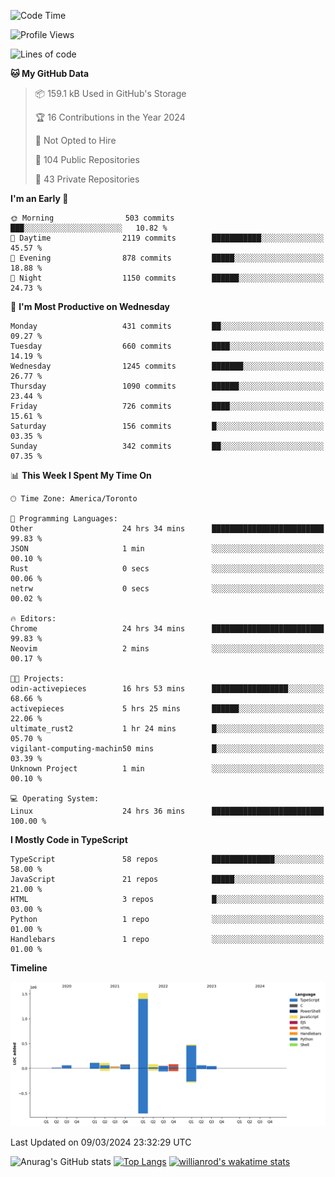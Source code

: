 <!--START_SECTION:waka-->
![Code Time](http://img.shields.io/badge/Code%20Time-1%2C293%20hrs%2052%20mins-blue)

![Profile Views](http://img.shields.io/badge/Profile%20Views-1-blue)

![Lines of code](https://img.shields.io/badge/From%20Hello%20World%20I%27ve%20Written-2.7%20million%20lines%20of%20code-blue)

**🐱 My GitHub Data** 

> 📦 159.1 kB Used in GitHub's Storage 
 > 
> 🏆 16 Contributions in the Year 2024
 > 
> 🚫 Not Opted to Hire
 > 
> 📜 104 Public Repositories 
 > 
> 🔑 43 Private Repositories 
 > 
**I'm an Early 🐤** 

```text
🌞 Morning                503 commits         ███░░░░░░░░░░░░░░░░░░░░░░   10.82 % 
🌆 Daytime                2119 commits        ███████████░░░░░░░░░░░░░░   45.57 % 
🌃 Evening                878 commits         █████░░░░░░░░░░░░░░░░░░░░   18.88 % 
🌙 Night                  1150 commits        ██████░░░░░░░░░░░░░░░░░░░   24.73 % 
```
📅 **I'm Most Productive on Wednesday** 

```text
Monday                   431 commits         ██░░░░░░░░░░░░░░░░░░░░░░░   09.27 % 
Tuesday                  660 commits         ████░░░░░░░░░░░░░░░░░░░░░   14.19 % 
Wednesday                1245 commits        ███████░░░░░░░░░░░░░░░░░░   26.77 % 
Thursday                 1090 commits        ██████░░░░░░░░░░░░░░░░░░░   23.44 % 
Friday                   726 commits         ████░░░░░░░░░░░░░░░░░░░░░   15.61 % 
Saturday                 156 commits         █░░░░░░░░░░░░░░░░░░░░░░░░   03.35 % 
Sunday                   342 commits         ██░░░░░░░░░░░░░░░░░░░░░░░   07.35 % 
```


📊 **This Week I Spent My Time On** 

```text
🕑︎ Time Zone: America/Toronto

💬 Programming Languages: 
Other                    24 hrs 34 mins      █████████████████████████   99.83 % 
JSON                     1 min               ░░░░░░░░░░░░░░░░░░░░░░░░░   00.10 % 
Rust                     0 secs              ░░░░░░░░░░░░░░░░░░░░░░░░░   00.06 % 
netrw                    0 secs              ░░░░░░░░░░░░░░░░░░░░░░░░░   00.02 % 

🔥 Editors: 
Chrome                   24 hrs 34 mins      █████████████████████████   99.83 % 
Neovim                   2 mins              ░░░░░░░░░░░░░░░░░░░░░░░░░   00.17 % 

🐱‍💻 Projects: 
odin-activepieces        16 hrs 53 mins      █████████████████░░░░░░░░   68.66 % 
activepieces             5 hrs 25 mins       ██████░░░░░░░░░░░░░░░░░░░   22.06 % 
ultimate_rust2           1 hr 24 mins        █░░░░░░░░░░░░░░░░░░░░░░░░   05.70 % 
vigilant-computing-machin50 mins             █░░░░░░░░░░░░░░░░░░░░░░░░   03.39 % 
Unknown Project          1 min               ░░░░░░░░░░░░░░░░░░░░░░░░░   00.10 % 

💻 Operating System: 
Linux                    24 hrs 36 mins      █████████████████████████   100.00 % 
```

**I Mostly Code in TypeScript** 

```text
TypeScript               58 repos            ██████████████░░░░░░░░░░░   58.00 % 
JavaScript               21 repos            █████░░░░░░░░░░░░░░░░░░░░   21.00 % 
HTML                     3 repos             █░░░░░░░░░░░░░░░░░░░░░░░░   03.00 % 
Python                   1 repo              ░░░░░░░░░░░░░░░░░░░░░░░░░   01.00 % 
Handlebars               1 repo              ░░░░░░░░░░░░░░░░░░░░░░░░░   01.00 % 
```



**Timeline**

![Lines of Code chart](https://raw.githubusercontent.com/wise-introvert/wise-introvert/master/assets/bar_graph.png)


 Last Updated on 09/03/2024 23:32:29 UTC
<!--END_SECTION:waka-->

![Anurag's GitHub stats](https://github-readme-stats.vercel.app/api?username=wise-introvert&count_private=true&show_icons=true)
[![Top Langs](https://github-readme-stats.vercel.app/api/top-langs/?username=wise-introvert&langs_count=10)](https://github.com/anuraghazra/github-readme-stats)
[![willianrod's wakatime stats](https://github-readme-stats.vercel.app/api/wakatime?username=wiseintrovert)](https://github.com/anuraghazra/github-readme-stats)

